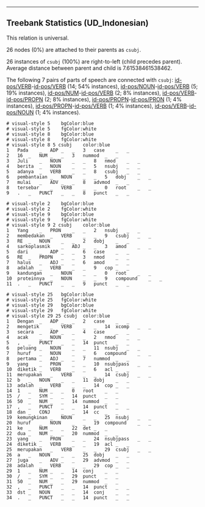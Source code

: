 

--------------------------------------------------------------------------------

## Treebank Statistics (UD_Indonesian)

This relation is universal.

26 nodes (0%) are attached to their parents as `csubj`.

26 instances of `csubj` (100%) are right-to-left (child precedes parent).
Average distance between parent and child is 7.61538461538462.

The following 7 pairs of parts of speech are connected with `csubj`: [id-pos/VERB]()-[id-pos/VERB]() (14; 54% instances), [id-pos/NOUN]()-[id-pos/VERB]() (5; 19% instances), [id-pos/NUM]()-[id-pos/VERB]() (2; 8% instances), [id-pos/VERB]()-[id-pos/PROPN]() (2; 8% instances), [id-pos/PROPN]()-[id-pos/PRON]() (1; 4% instances), [id-pos/PROPN]()-[id-pos/VERB]() (1; 4% instances), [id-pos/VERB]()-[id-pos/NOUN]() (1; 4% instances).


~~~ conllu
# visual-style 5	bgColor:blue
# visual-style 5	fgColor:white
# visual-style 8	bgColor:blue
# visual-style 8	fgColor:white
# visual-style 8 5 csubj	color:blue
1	Pada	_	ADP	_	_	3	case	_	_
2	16	_	NUM	_	_	3	nummod	_	_
3	Juli	_	NOUN	_	_	8	nmod	_	_
4	berita	_	NOUN	_	_	5	nsubj	_	_
5	adanya	_	VERB	_	_	8	csubj	_	_
6	pembantaian	_	NOUN	_	_	5	dobj	_	_
7	mulai	_	ADV	_	_	8	advmod	_	_
8	tersebar	_	VERB	_	_	0	root	_	_
9	.	_	PUNCT	_	_	8	punct	_	_

~~~


~~~ conllu
# visual-style 2	bgColor:blue
# visual-style 2	fgColor:white
# visual-style 9	bgColor:blue
# visual-style 9	fgColor:white
# visual-style 9 2 csubj	color:blue
1	Yang	_	PRON	_	_	2	nsubj	_	_
2	membedakan	_	VERB	_	_	9	csubj	_	_
3	RE	_	NOUN	_	_	2	dobj	_	_
4	sarkoplasmik	_	ADJ	_	_	3	amod	_	_
5	dari	_	ADP	_	_	6	case	_	_
6	RE	_	PROPN	_	_	3	nmod	_	_
7	halus	_	ADJ	_	_	6	amod	_	_
8	adalah	_	VERB	_	_	9	cop	_	_
9	kandungan	_	NOUN	_	_	0	root	_	_
10	proteinnya	_	NOUN	_	_	9	compound	_	_
11	.	_	PUNCT	_	_	9	punct	_	_

~~~


~~~ conllu
# visual-style 25	bgColor:blue
# visual-style 25	fgColor:white
# visual-style 29	bgColor:blue
# visual-style 29	fgColor:white
# visual-style 29 25 csubj	color:blue
1	Dengan	_	ADP	_	_	2	case	_	_
2	mengetik	_	VERB	_	_	14	xcomp	_	_
3	secara	_	ADP	_	_	4	case	_	_
4	acak	_	NOUN	_	_	2	nmod	_	_
5	,	_	PUNCT	_	_	14	punct	_	_
6	peluang	_	NOUN	_	_	11	nsubj	_	_
7	huruf	_	NOUN	_	_	6	compound	_	_
8	pertama	_	ADJ	_	_	7	nummod	_	_
9	yang	_	PRON	_	_	10	nsubjpass	_	_
10	diketik	_	VERB	_	_	6	acl	_	_
11	merupakan	_	VERB	_	_	14	csubj	_	_
12	b	_	NOUN	_	_	11	dobj	_	_
13	adalah	_	VERB	_	_	14	cop	_	_
14	1	_	NUM	_	_	0	root	_	_
15	/	_	SYM	_	_	14	punct	_	_
16	50	_	NUM	_	_	14	nummod	_	_
17	,	_	PUNCT	_	_	14	punct	_	_
18	dan	_	CONJ	_	_	14	cc	_	_
19	kemungkinan	_	NOUN	_	_	25	nsubj	_	_
20	huruf	_	NOUN	_	_	19	compound	_	_
21	ke	_	NUM	_	_	22	det	_	_
22	dua	_	NUM	_	_	20	nummod	_	_
23	yang	_	PRON	_	_	24	nsubjpass	_	_
24	diketik	_	VERB	_	_	19	acl	_	_
25	merupakan	_	VERB	_	_	29	csubj	_	_
26	a	_	NOUN	_	_	25	dobj	_	_
27	juga	_	ADV	_	_	29	advmod	_	_
28	adalah	_	VERB	_	_	29	cop	_	_
29	1	_	NUM	_	_	14	conj	_	_
30	/	_	SYM	_	_	29	punct	_	_
31	50	_	NUM	_	_	29	nummod	_	_
32	,	_	PUNCT	_	_	14	punct	_	_
33	dst	_	NOUN	_	_	14	conj	_	_
34	.	_	PUNCT	_	_	14	punct	_	_

~~~


